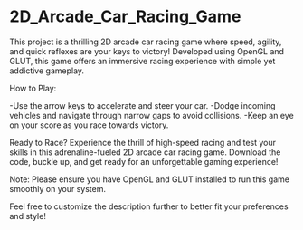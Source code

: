 # 2D_Arcade_Car_Racing_Game
This project is a thrilling 2D arcade car racing game where speed, agility, and quick reflexes are your keys to victory! Developed using OpenGL and GLUT, this game offers an immersive racing experience with simple yet addictive gameplay.

How to Play:

-Use the arrow keys to accelerate and steer your car.
-Dodge incoming vehicles and navigate through narrow gaps to avoid collisions.
-Keep an eye on your score as you race towards victory.

Ready to Race?
Experience the thrill of high-speed racing and test your skills in this adrenaline-fueled 2D arcade car racing game. Download the code, buckle up, and get ready for an unforgettable gaming experience!

Note: Please ensure you have OpenGL and GLUT installed to run this game smoothly on your system.

Feel free to customize the description further to better fit your preferences and style!  
